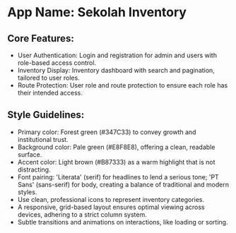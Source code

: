 # **App Name**: Sekolah Inventory

## Core Features:

- User Authentication: Login and registration for admin and users with role-based access control.
- Inventory Display: Inventory dashboard with search and pagination, tailored to user roles.
- Route Protection: User role and route protection to ensure each role has their intended access.

## Style Guidelines:

- Primary color: Forest green (#347C33) to convey growth and institutional trust.
- Background color: Pale green (#E8F8E8), offering a clean, readable surface.
- Accent color: Light brown (#B87333) as a warm highlight that is not distracting.
- Font pairing: 'Literata' (serif) for headlines to lend a serious tone; 'PT Sans' (sans-serif) for body, creating a balance of traditional and modern styles. 
- Use clean, professional icons to represent inventory categories.
- A responsive, grid-based layout ensures optimal viewing across devices, adhering to a strict column system.
- Subtle transitions and animations on interactions, like loading or sorting.